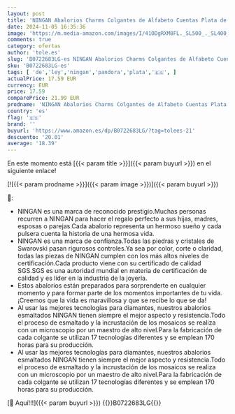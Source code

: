 ```yaml
---
layout: post
title: 'NINGAN Abalorios Charms Colgantes de Alfabeto Cuentas Plata de Ley 925 con Circonita cúbica Transparente Compatible con Pulsera Pandora & Europeo  Charms de Letra para Mujer Niña'
date: 2024-11-05 16:35:36
image: 'https://m.media-amazon.com/images/I/41ODgRXM8FL._SL500_._SL400_.jpg'
comments: true
category: ofertas
author: 'tole.es'
slug: 'B0722683LG-es NINGAN Abalorios Charms Colgantes de Alfabeto Cuentas...'
sku: 'B0722683LG-es'
tags: [ 'de','ley','ningan','pandora','plata','🇪🇸', ]
actualPrice: 17.59 EUR
currency: EUR
price: 17.59
comparePrice: 21.99 EUR
prodname: 'NINGAN Abalorios Charms Colgantes de Alfabeto Cuentas Plata de Ley 925 con Circonita cúbica Transparente Compatible con Pulsera Pandora & Europeo  Charms de Letra para Mujer Niña'
country: 'es'
flag: '🇪🇸'
brand: ''
buyurl: 'https://www.amazon.es/dp/B0722683LG/?tag=tolees-21'
descuento: '20.01'
average: '18.39'
---
```


En este momento está [{{< param title >}}]({{< param buyurl >}}) en el siguiente enlace!

[![{{< param prodname >}}]({{< param image >}})]({{< param buyurl >}})

🔎:

- NINGAN es una marca de reconocido prestigio.Muchas personas recurren a NINGAN para hacer el regalo perfecto a sus hijas, madres, esposas o parejas.Cada abalorio representa un hermoso sueño y cada pulsera cuenta la historia de una hermosa vida.
- NINGAN es una marca de confianza.Todas las piedras y cristales de Swarovski pasan rigurosos controles.Ya sea por color, corte o claridad, todas las piezas de NINGAN cumplen con los más altos niveles de certificación.Cada producto viene con su certificado de calidad SGS.SGS es una autoridad mundial en materia de certificación de calidad y es líder en la industria de la joyería.
- Estos abalorios están preparados para sorprenderte en cualquier momento y para formar parte de los momentos importantes de tu vida.¡Creemos que la vida es maravillosa y que se recibe lo que se da!
- Al usar las mejores tecnologías para diamantes, nuestros abalorios esmaltados NINGAN tienen siempre el mejor aspecto y resistencia.Todo el proceso de esmaltado y la incrustación de los mosaicos se realiza con un microscopio por un maestro de alto nivel.Para la fabricación de cada colgante se utilizan 17 tecnologías diferentes y se emplean 170 horas para su producción.
- Al usar las mejores tecnologías para diamantes, nuestros abalorios esmaltados NINGAN tienen siempre el mejor aspecto y resistencia.Todo el proceso de esmaltado y la incrustación de los mosaicos se realiza con un microscopio por un maestro de alto nivel.Para la fabricación de cada colgante se utilizan 17 tecnologías diferentes y se emplean 170 horas para su producción.

[🛒 Aquí!!!]({{< param buyurl >}})
{{<world>}}B0722683LG{{</world>}}
